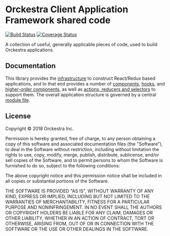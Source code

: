 # Orckestra Client Application Framework shared code

[![Build Status](https://travis-ci.org/Orckestra/orc-shared.svg?branch=master)](https://travis-ci.org/Orckestra/orc-shared) [![Coverage Status](https://coveralls.io/repos/github/Orckestra/orc-shared/badge.svg?branch=master)](https://coveralls.io/github/Orckestra/orc-shared?branch=master)

A collection of useful, generally applicable pieces of code, used to build Orckestra applications.

## Documentation

This library provides the [infrastructure](docs/infrastructure.md) to construct React/Redux based applications, and to that end provides a number of [components](docs/components.md), [hooks](docs/hooks.md), and [higher-order components](docs/hocs.md), as well as [actions, reducers and selectors](docs/actionsreducersselectors.md) to support them. The overall application structure is governed by a central [module file](docs/moduleFile.md).

## License

Copyright &copy; 2018 Orckestra Inc.

Permission is hereby granted, free of charge, to any person obtaining a copy
of this software and associated documentation files (the "Software"), to deal
in the Software without restriction, including without limitation the rights
to use, copy, modify, merge, publish, distribute, sublicense, and/or sell
copies of the Software, and to permit persons to whom the Software is
furnished to do so, subject to the following conditions:

The above copyright notice and this permission notice shall be included in all
copies or substantial portions of the Software.

THE SOFTWARE IS PROVIDED "AS IS", WITHOUT WARRANTY OF ANY KIND, EXPRESS OR
IMPLIED, INCLUDING BUT NOT LIMITED TO THE WARRANTIES OF MERCHANTABILITY,
FITNESS FOR A PARTICULAR PURPOSE AND NONINFRINGEMENT. IN NO EVENT SHALL THE
AUTHORS OR COPYRIGHT HOLDERS BE LIABLE FOR ANY CLAIM, DAMAGES OR OTHER
LIABILITY, WHETHER IN AN ACTION OF CONTRACT, TORT OR OTHERWISE, ARISING FROM,
OUT OF OR IN CONNECTION WITH THE SOFTWARE OR THE USE OR OTHER DEALINGS IN THE
SOFTWARE.
